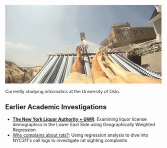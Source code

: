 ![Hammock](ham.gif)

Currently studying informatics at the University of Oslo.  

## Earlier Academic Investigations
- **[The New York Liquor Authority + GWR](liquor.pdf)**: Examining liquor license demographics in the Lower East Side using Geographically Weighted Regression
- [Who complains about rats?](rats.pdf): Using regression analysis to dive into NYC311's call logs to investigate rat sighting complaints 

